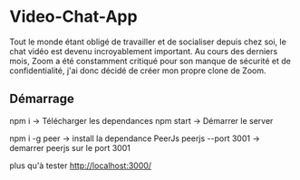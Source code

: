 # Video-Chat-App

Tout le monde étant obligé de travailler et de socialiser depuis chez soi, le chat vidéo est devenu incroyablement important. Au cours des derniers mois, Zoom a été constamment critiqué pour son manque de sécurité et de confidentialité, j'ai donc décidé de créer mon propre clone de Zoom.

## Démarrage

npm i -> Télécharger les dependances
npm start -> Démarrer le server

npm i -g peer -> install la dependance PeerJs
peerjs --port 3001 -> demarrer peerjs sur le port 3001

plus qu'à tester [http://localhost:3000/](http://localhost:3000/)



